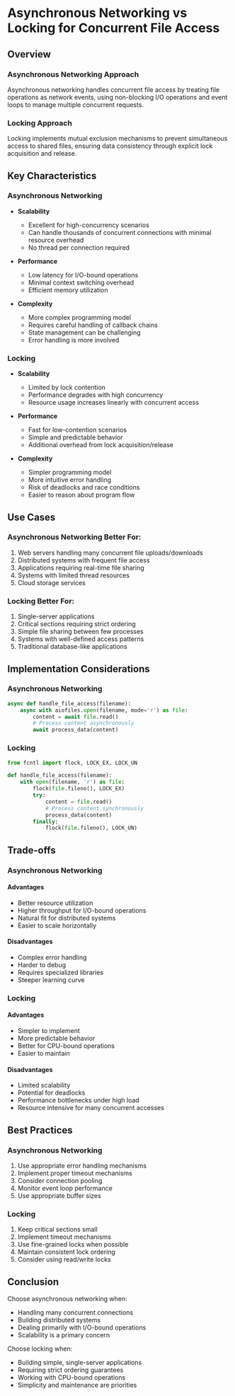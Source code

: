 # Asynchronous Networking vs Locking for Concurrent File Access

## Overview

### Asynchronous Networking Approach
Asynchronous networking handles concurrent file access by treating file operations as network events, using non-blocking I/O operations and event loops to manage multiple concurrent requests.

### Locking Approach
Locking implements mutual exclusion mechanisms to prevent simultaneous access to shared files, ensuring data consistency through explicit lock acquisition and release.

## Key Characteristics

### Asynchronous Networking
- **Scalability**
  - Excellent for high-concurrency scenarios
  - Can handle thousands of concurrent connections with minimal resource overhead
  - No thread per connection required

- **Performance**
  - Low latency for I/O-bound operations
  - Minimal context switching overhead
  - Efficient memory utilization

- **Complexity**
  - More complex programming model
  - Requires careful handling of callback chains
  - State management can be challenging
  - Error handling is more involved

### Locking
- **Scalability**
  - Limited by lock contention
  - Performance degrades with high concurrency
  - Resource usage increases linearly with concurrent access

- **Performance**
  - Fast for low-contention scenarios
  - Simple and predictable behavior
  - Additional overhead from lock acquisition/release

- **Complexity**
  - Simpler programming model
  - More intuitive error handling
  - Risk of deadlocks and race conditions
  - Easier to reason about program flow

## Use Cases

### Asynchronous Networking Better For:
1. Web servers handling many concurrent file uploads/downloads
2. Distributed systems with frequent file access
3. Applications requiring real-time file sharing
4. Systems with limited thread resources
5. Cloud storage services

### Locking Better For:
1. Single-server applications
2. Critical sections requiring strict ordering
3. Simple file sharing between few processes
4. Systems with well-defined access patterns
5. Traditional database-like applications

## Implementation Considerations

### Asynchronous Networking
```python
async def handle_file_access(filename):
    async with aiofiles.open(filename, mode='r') as file:
        content = await file.read()
        # Process content asynchronously
        await process_data(content)
```

### Locking
```python
from fcntl import flock, LOCK_EX, LOCK_UN

def handle_file_access(filename):
    with open(filename, 'r') as file:
        flock(file.fileno(), LOCK_EX)
        try:
            content = file.read()
            # Process content synchronously
            process_data(content)
        finally:
            flock(file.fileno(), LOCK_UN)
```

## Trade-offs

### Asynchronous Networking
#### Advantages
- Better resource utilization
- Higher throughput for I/O-bound operations
- Natural fit for distributed systems
- Easier to scale horizontally

#### Disadvantages
- Complex error handling
- Harder to debug
- Requires specialized libraries
- Steeper learning curve

### Locking
#### Advantages
- Simpler to implement
- More predictable behavior
- Better for CPU-bound operations
- Easier to maintain

#### Disadvantages
- Limited scalability
- Potential for deadlocks
- Performance bottlenecks under high load
- Resource intensive for many concurrent accesses

## Best Practices

### Asynchronous Networking
1. Use appropriate error handling mechanisms
2. Implement proper timeout mechanisms
3. Consider connection pooling
4. Monitor event loop performance
5. Use appropriate buffer sizes

### Locking
1. Keep critical sections small
2. Implement timeout mechanisms
3. Use fine-grained locks when possible
4. Maintain consistent lock ordering
5. Consider using read/write locks

## Conclusion

Choose asynchronous networking when:
- Handling many concurrent connections
- Building distributed systems
- Dealing primarily with I/O-bound operations
- Scalability is a primary concern

Choose locking when:
- Building simple, single-server applications
- Requiring strict ordering guarantees
- Working with CPU-bound operations
- Simplicity and maintenance are priorities
